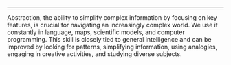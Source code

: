 
___

Abstraction, the ability to simplify complex information by focusing on key features, is crucial for navigating an increasingly complex world. We use it constantly in language, maps, scientific models, and computer programming. This skill is closely tied to general intelligence and can be improved by looking for patterns, simplifying information, using analogies, engaging in creative activities, and studying diverse subjects.